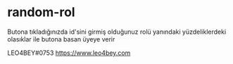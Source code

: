 # random-rol
Butona tıkladığınızda id'sini girmiş olduğunuz rolü yanındaki yüzdeliklerdeki olasıklar ile butona basan üyeye verir

LEO4BEY#0753
https://www.leo4bey.com
